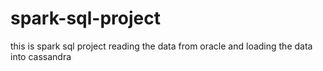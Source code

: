# spark-sql-project
this is spark sql project reading the data from oracle and loading the data into cassandra
